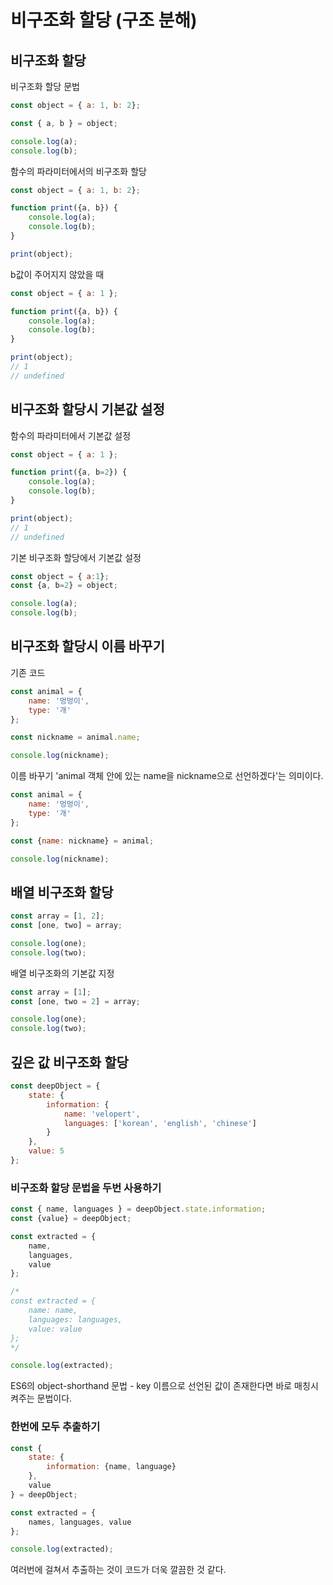 # 비구조화 할당 (구조 분해)

## 비구조화 할당

비구조화 할당 문법

```javascript
const object = { a: 1, b: 2};

const { a, b } = object;

console.log(a);
console.log(b);
```

함수의 파라미터에서의 비구조화 할당

```javascript
const object = { a: 1, b: 2};

function print({a, b}) {
    console.log(a);
    console.log(b);
}

print(object);
```

b값이 주어지지 않았을 때

```javascript
const object = { a: 1 };

function print({a, b}) {
    console.log(a);
    console.log(b);
}

print(object);
// 1
// undefined
```

## 비구조화 할당시 기본값 설정

함수의 파라미터에서 기본값 설정

```javascript
const object = { a: 1 };

function print({a, b=2}) {
    console.log(a);
    console.log(b);
}

print(object);
// 1
// undefined
```

기본 비구조화 할당에서 기본값 설정

```javascript
const object = { a:1};
const {a, b=2} = object;

console.log(a);
console.log(b);
```

## 비구조화 할당시 이름 바꾸기

기존 코드

```javascript
const animal = {
    name: '멍멍이',
    type: '개'
};

const nickname = animal.name;

console.log(nickname);
```

이름 바꾸기
'animal 객체 안에 있는 name을 nickname으로 선언하겠다'는 의미이다.

```javascript
const animal = {
    name: '멍멍이',
    type: '개'
};

const {name: nickname} = animal;

console.log(nickname);
```

## 배열 비구조화 할당

```javascript
const array = [1, 2];
const [one, two] = array;

console.log(one);
console.log(two);
```

배열 비구조화의 기본값 지정

```javascript
const array = [1];
const [one, two = 2] = array;

console.log(one);
console.log(two);
```

## 깊은 값 비구조화 할당

```javascript
const deepObject = {
    state: {
        information: {
            name: 'velopert',
            languages: ['korean', 'english', 'chinese']
        }
    },
    value: 5
};
```

### 비구조화 할당 문법을 두번 사용하기

```javascript
const { name, languages } = deepObject.state.information;
const {value} = deepObject;

const extracted = {
    name,
    languages,
    value
};

/*
const extracted = {
    name: name,
    languages: languages,
    value: value
};
*/

console.log(extracted);
```

ES6의 object-shorthand 문법 - key 이름으로 선언된 값이 존재한다면 바로 매칭시켜주는 문법이다.

### 한번에 모두 추출하기

```javascript
const {
    state: {
        information: {name, language}
    },
    value
} = deepObject;

const extracted = {
    names, languages, value
};

console.log(extracted);
```

여러번에 걸쳐서 추출하는 것이 코드가 더욱 깔끔한 것 같다.

